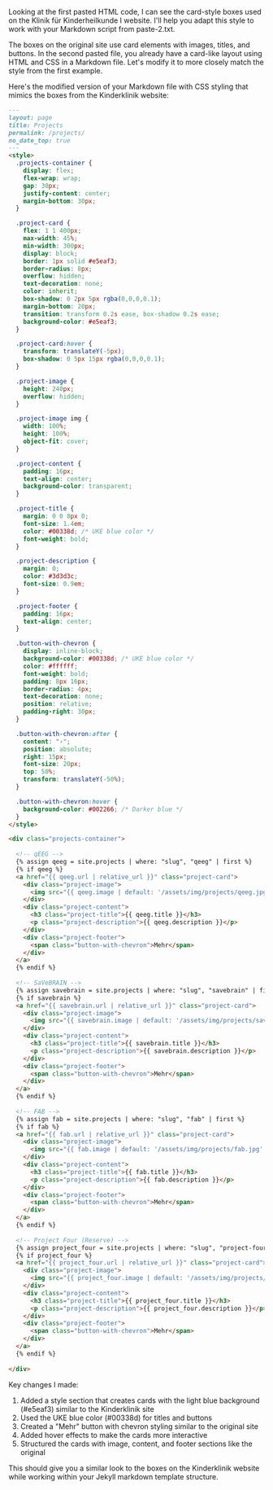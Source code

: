 Looking at the first pasted HTML code, I can see the card-style boxes used on the Klinik für Kinderheilkunde I website. I'll help you adapt this style to work with your Markdown script from paste-2.txt.

The boxes on the original site use card elements with images, titles, and buttons. In the second pasted file, you already have a card-like layout using HTML and CSS in a Markdown file. Let's modify it to more closely match the style from the first example.

Here's the modified version of your Markdown file with CSS styling that mimics the boxes from the Kinderklinik website:

```markdown
---
layout: page
title: Projects
permalink: /projects/
no_date_top: true
---
<style>
  .projects-container {
    display: flex;
    flex-wrap: wrap;
    gap: 30px;
    justify-content: center;
    margin-bottom: 30px;
  }

  .project-card {
    flex: 1 1 400px;
    max-width: 45%;
    min-width: 300px;
    display: block;
    border: 1px solid #e5eaf3;
    border-radius: 8px;
    overflow: hidden;
    text-decoration: none;
    color: inherit;
    box-shadow: 0 2px 5px rgba(0,0,0,0.1);
    margin-bottom: 20px;
    transition: transform 0.2s ease, box-shadow 0.2s ease;
    background-color: #e5eaf3;
  }

  .project-card:hover {
    transform: translateY(-5px);
    box-shadow: 0 5px 15px rgba(0,0,0,0.1);
  }

  .project-image {
    height: 240px;
    overflow: hidden;
  }

  .project-image img {
    width: 100%;
    height: 100%;
    object-fit: cover;
  }

  .project-content {
    padding: 16px;
    text-align: center;
    background-color: transparent;
  }

  .project-title {
    margin: 0 0 8px 0;
    font-size: 1.4em;
    color: #00338d; /* UKE blue color */
    font-weight: bold;
  }

  .project-description {
    margin: 0;
    color: #3d3d3c;
    font-size: 0.9em;
  }

  .project-footer {
    padding: 16px;
    text-align: center;
  }

  .button-with-chevron {
    display: inline-block;
    background-color: #00338d; /* UKE blue color */
    color: #ffffff;
    font-weight: bold;
    padding: 8px 16px;
    border-radius: 4px;
    text-decoration: none;
    position: relative;
    padding-right: 30px;
  }

  .button-with-chevron:after {
    content: "›";
    position: absolute;
    right: 15px;
    font-size: 20px;
    top: 50%;
    transform: translateY(-50%);
  }

  .button-with-chevron:hover {
    background-color: #002266; /* Darker blue */
  }
</style>

<div class="projects-container">
  
  <!-- qEEG -->
  {% assign qeeg = site.projects | where: "slug", "qeeg" | first %}
  {% if qeeg %}
  <a href="{{ qeeg.url | relative_url }}" class="project-card">
    <div class="project-image">
      <img src="{{ qeeg.image | default: '/assets/img/projects/qeeg.jpg' | relative_url }}" alt="{{ qeeg.title }}">
    </div>
    <div class="project-content">
      <h3 class="project-title">{{ qeeg.title }}</h3>
      <p class="project-description">{{ qeeg.description }}</p>
    </div>
    <div class="project-footer">
      <span class="button-with-chevron">Mehr</span>
    </div>
  </a>
  {% endif %}
  
  <!-- SaVeBRAIN -->
  {% assign savebrain = site.projects | where: "slug", "savebrain" | first %}
  {% if savebrain %}
  <a href="{{ savebrain.url | relative_url }}" class="project-card">
    <div class="project-image">
      <img src="{{ savebrain.image | default: '/assets/img/projects/savebrain.jpg' | relative_url }}" alt="{{ savebrain.title }}">
    </div>
    <div class="project-content">
      <h3 class="project-title">{{ savebrain.title }}</h3>
      <p class="project-description">{{ savebrain.description }}</p>
    </div>
    <div class="project-footer">
      <span class="button-with-chevron">Mehr</span>
    </div>
  </a>
  {% endif %}
  
  <!-- FAB -->
  {% assign fab = site.projects | where: "slug", "fab" | first %}
  {% if fab %}
  <a href="{{ fab.url | relative_url }}" class="project-card">
    <div class="project-image">
      <img src="{{ fab.image | default: '/assets/img/projects/fab.jpg' | relative_url }}" alt="{{ fab.title }}">
    </div>
    <div class="project-content">
      <h3 class="project-title">{{ fab.title }}</h3>
      <p class="project-description">{{ fab.description }}</p>
    </div>
    <div class="project-footer">
      <span class="button-with-chevron">Mehr</span>
    </div>
  </a>
  {% endif %}
  
  <!-- Project Four (Reserve) -->
  {% assign project_four = site.projects | where: "slug", "project-four" | first %}
  {% if project_four %}
  <a href="{{ project_four.url | relative_url }}" class="project-card">
    <div class="project-image">
      <img src="{{ project_four.image | default: '/assets/img/projects/project-four.jpg' | relative_url }}" alt="{{ project_four.title }}">
    </div>
    <div class="project-content">
      <h3 class="project-title">{{ project_four.title }}</h3>
      <p class="project-description">{{ project_four.description }}</p>
    </div>
    <div class="project-footer">
      <span class="button-with-chevron">Mehr</span>
    </div>
  </a>
  {% endif %}
  
</div>
```

Key changes I made:
1. Added a style section that creates cards with the light blue background (#e5eaf3) similar to the Kinderklinik site
2. Used the UKE blue color (#00338d) for titles and buttons
3. Created a "Mehr" button with chevron styling similar to the original site
4. Added hover effects to make the cards more interactive
5. Structured the cards with image, content, and footer sections like the original

This should give you a similar look to the boxes on the Kinderklinik website while working within your Jekyll markdown template structure.
